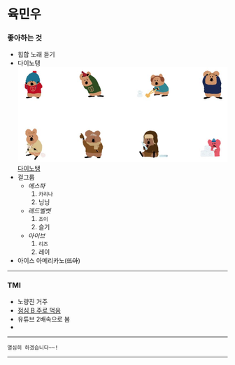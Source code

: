# 육민우

### 좋아하는 것
- 힙합 노래 듣기
- 다이노탱
![다이노탱](./dinotaeng.JPG)
[다이노탱](https://en.dinotaeng.com/)
- 걸그룹
    * *에스파*
        1. `카리나`
        2. 닝닝
    - *레드벨벳*
        1. `조이`
        2. 슬기
    - *아이브*
        1. `리즈`
        2. 레이
- 아이스 아메리카노(~~뜨아~~)

---

### TMI
- 노량진 거주
- <U>점심 B 주로 먹음</U>
- 유튜브 2배속으로 봄
- 
---

```
열심히 하겠습니다~~!
```

---
